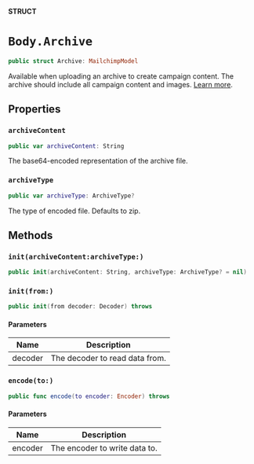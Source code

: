 **STRUCT**

# `Body.Archive`

```swift
public struct Archive: MailchimpModel
```

Available when uploading an archive to create campaign content. The archive should include all campaign content and images. [Learn more](https://mailchimp.com/help/import-a-custom-html-template/).

## Properties
### `archiveContent`

```swift
public var archiveContent: String
```

The base64-encoded representation of the archive file.

### `archiveType`

```swift
public var archiveType: ArchiveType?
```

The type of encoded file. Defaults to zip.

## Methods
### `init(archiveContent:archiveType:)`

```swift
public init(archiveContent: String, archiveType: ArchiveType? = nil)
```

### `init(from:)`

```swift
public init(from decoder: Decoder) throws
```

#### Parameters

| Name | Description |
| ---- | ----------- |
| decoder | The decoder to read data from. |

### `encode(to:)`

```swift
public func encode(to encoder: Encoder) throws
```

#### Parameters

| Name | Description |
| ---- | ----------- |
| encoder | The encoder to write data to. |